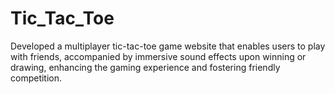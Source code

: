 # Tic_Tac_Toe
Developed a multiplayer tic-tac-toe game website that enables users to play with friends, accompanied by immersive sound effects upon winning or drawing, enhancing the gaming experience and fostering friendly competition.
